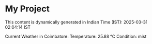 # My Project

This content is dynamically generated in Indian Time (IST): 2025-03-31 02:04:14 IST


Current Weather in Coimbatore:
Temperature: 25.88 °C
Condition: mist
